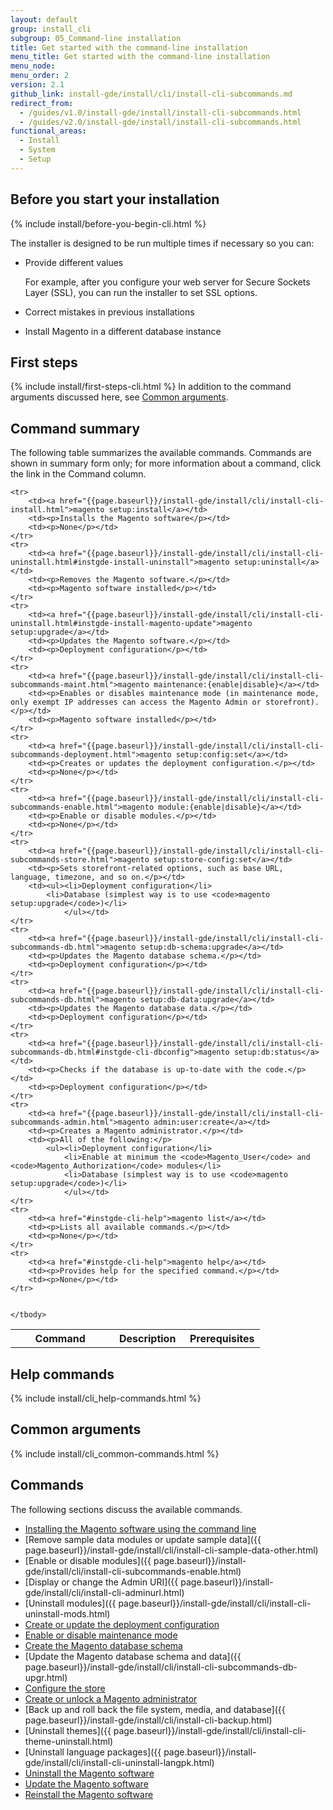 ```yaml
---
layout: default
group: install_cli
subgroup: 05_Command-line installation
title: Get started with the command-line installation
menu_title: Get started with the command-line installation
menu_node:
menu_order: 2
version: 2.1
github_link: install-gde/install/cli/install-cli-subcommands.md
redirect_from:
  - /guides/v1.0/install-gde/install/install-cli-subcommands.html
  - /guides/v2.0/install-gde/install/install-cli-subcommands.html
functional_areas:
  - Install
  - System
  - Setup
---
```


<h2 id="instgde-install-cli-prereq">Before you start your installation</h2>
{% include install/before-you-begin-cli.html %}

The installer is designed to be run multiple times if necessary so you can:

*	Provide different values 

	For example, after you configure your web server for Secure Sockets Layer (SSL), you can run the installer to set SSL options.

*	Correct mistakes in previous installations
*	Install Magento in a different database instance

<h2 id="instgde-cli-before">First steps</h2>
{% include install/first-steps-cli.html %}
In addition to the command arguments discussed here, see <a href="{{page.baseurl}}/install-gde/install/cli/install-cli-subcommands.html#instgde-cli-subcommands-common">Common arguments</a>.

<h2 id="instgde-cli-summary">Command summary</h2>
The following table summarizes the available commands. Commands are shown in summary form only; for more information about a command, click the link in the Command column.

<table>
	<col width="40%">
  	<col width="30%">
  	<col width="30%">
	<tbody>
		<tr>
			<th>Command</th>
			<th>Description</th>
			<th>Prerequisites</th>
		</tr>
		
	<tr>
		<td><a href="{{page.baseurl}}/install-gde/install/cli/install-cli-install.html">magento setup:install</a></td>
		<td><p>Installs the Magento software</p></td>
		<td><p>None</p></td>
	</tr>
	<tr>
		<td><a href="{{page.baseurl}}/install-gde/install/cli/install-cli-uninstall.html#instgde-install-uninstall">magento setup:uninstall</a></td>
		<td><p>Removes the Magento software.</p></td>
		<td><p>Magento software installed</p></td>
	</tr>
	<tr>
		<td><a href="{{page.baseurl}}/install-gde/install/cli/install-cli-uninstall.html#instgde-install-magento-update">magento setup:upgrade</a></td>
		<td><p>Updates the Magento software.</p></td>
		<td><p>Deployment configuration</p></td>
	</tr>
	<tr>
		<td><a href="{{page.baseurl}}/install-gde/install/cli/install-cli-subcommands-maint.html">magento maintenance:{enable|disable}</a></td>
		<td><p>Enables or disables maintenance mode (in maintenance mode, only exempt IP addresses can access the Magento Admin or storefront).</p></td>
		<td><p>Magento software installed</p></td>
	</tr>
	<tr>
		<td><a href="{{page.baseurl}}/install-gde/install/cli/install-cli-subcommands-deployment.html">magento setup:config:set</a></td>
		<td><p>Creates or updates the deployment configuration.</p></td>
		<td><p>None</p></td>
	</tr>
	<tr>
		<td><a href="{{page.baseurl}}/install-gde/install/cli/install-cli-subcommands-enable.html">magento module:{enable|disable}</a></td>
		<td><p>Enable or disable modules.</p></td>
		<td><p>None</p></td>
	</tr>
	<tr>
		<td><a href="{{page.baseurl}}/install-gde/install/cli/install-cli-subcommands-store.html">magento setup:store-config:set</a></td>
		<td><p>Sets storefront-related options, such as base URL, language, timezone, and so on.</p></td>
		<td><ul><li>Deployment configuration</li>
			<li>Database (simplest way is to use <code>magento setup:upgrade</code>)</li>
				</ul></td>
	</tr>
	<tr>
		<td><a href="{{page.baseurl}}/install-gde/install/cli/install-cli-subcommands-db.html">magento setup:db-schema:upgrade</a></td>
		<td><p>Updates the Magento database schema.</p></td>
		<td><p>Deployment configuration</p></td>
	</tr>
	<tr>
		<td><a href="{{page.baseurl}}/install-gde/install/cli/install-cli-subcommands-db.html">magento setup:db-data:upgrade</a></td>
		<td><p>Updates the Magento database data.</p></td>
		<td><p>Deployment configuration</p></td>
	</tr>
	<tr>
		<td><a href="{{page.baseurl}}/install-gde/install/cli/install-cli-subcommands-db.html#instgde-cli-dbconfig">magento setup:db:status</a></td>
		<td><p>Checks if the database is up-to-date with the code.</p></td>
		<td><p>Deployment configuration</p></td>
	</tr>
	<tr>
		<td><a href="{{page.baseurl}}/install-gde/install/cli/install-cli-subcommands-admin.html">magento admin:user:create</a></td>
		<td><p>Creates a Magento administrator.</p></td>
		<td><p>All of the following:</p>
			<ul><li>Deployment configuration</li>
				<li>Enable at minimum the <code>Magento_User</code> and <code>Magento_Authorization</code> modules</li>
				<li>Database (simplest way is to use <code>magento setup:upgrade</code>)</li>
				</ul></td>
	</tr>
	<tr>
		<td><a href="#instgde-cli-help">magento list</a></td>
		<td><p>Lists all available commands.</p></td>
		<td><p>None</p></td>
	</tr>
	<tr>
		<td><a href="#instgde-cli-help">magento help</a></td>
		<td><p>Provides help for the specified command.</p></td>
		<td><p>None</p></td>
	</tr>
	
	
	</tbody>
</table>

<h2 id="instgde-cli-help">Help commands</h2>
{% include install/cli_help-commands.html %}


<h2 id="instgde-cli-subcommands-common">Common arguments</h2>
{% include install/cli_common-commands.html %}


<h2 id="instgde-cli-subcommands">Commands</h2>
The following sections discuss the available commands.

*	<a href="{{page.baseurl}}/install-gde/install/cli/install-cli-install.html">Installing the Magento software using the command line</a>
*	[Remove sample data modules or update sample data]({{ page.baseurl}}/install-gde/install/cli/install-cli-sample-data-other.html)
*	[Enable or disable modules]({{ page.baseurl}}/install-gde/install/cli/install-cli-subcommands-enable.html)
*	[Display or change the Admin URI]({{ page.baseurl}}/install-gde/install/cli/install-cli-adminurl.html)
*	[Uninstall modules]({{ page.baseurl}}/install-gde/install/cli/install-cli-uninstall-mods.html)
*	<a href="{{page.baseurl}}/install-gde/install/cli/install-cli-subcommands-deployment.html">Create or update the deployment configuration</a>
*	<a href="{{page.baseurl}}/install-gde/install/cli/install-cli-subcommands-maint.html">Enable or disable maintenance mode</a>
*	<a href="{{page.baseurl}}/install-gde/install/cli/install-cli-subcommands-db.html">Create the Magento database schema</a>
*	[Update the Magento database schema and data]({{ page.baseurl}}/install-gde/install/cli/install-cli-subcommands-db-upgr.html)
*	<a href="{{page.baseurl}}/install-gde/install/cli/install-cli-subcommands-store.html">Configure the store</a>
*	<a href="{{page.baseurl}}/install-gde/install/cli/install-cli-subcommands-admin.html">Create or unlock a Magento administrator</a>
*	[Back up and roll back the file system, media, and database]({{ page.baseurl}}/install-gde/install/cli/install-cli-backup.html)
*	[Uninstall themes]({{ page.baseurl}}/install-gde/install/cli/install-cli-theme-uninstall.html)
*	[Uninstall language packages]({{ page.baseurl}}/install-gde/install/cli/install-cli-uninstall-langpk.html)
*	<a href="{{page.baseurl}}/install-gde/install/cli/install-cli-uninstall.html#instgde-install-uninstall">Uninstall the Magento software</a>
*	<a href="{{page.baseurl}}/install-gde/install/cli/install-cli-uninstall.html#instgde-install-magento-update">Update the Magento software</a>
*	<a href="{{page.baseurl}}/install-gde/install/cli/install-cli-uninstall.html#instgde-install-magento-reinstall">Reinstall the Magento software</a>
